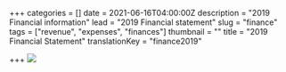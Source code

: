 +++
categories = []
date = 2021-06-16T04:00:00Z
description = "2019 Financial information"
lead = "2019 Financial statement"
slug = "finance"
tags = ["revenue", "expenses", "finances"]
thumbnail = ""
title = "2019 Financial Statement"
translationKey = "finance2019"

+++
![](/img/cra-december-2019-fs-formatted-2.webp)